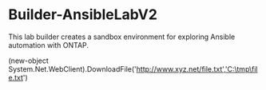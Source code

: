 # Builder-AnsibleLabV2
 
This lab builder creates a sandbox environment for exploring Ansible automation with ONTAP.

(new-object System.Net.WebClient).DownloadFile('http://www.xyz.net/file.txt','C:\tmp\file.txt')